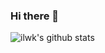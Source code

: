 ### Hi there 👋

<!--
**ilwk/ilwk** is a ✨ _special_ ✨ repository because its `README.md` (this file) appears on your GitHub profile.

Here are some ideas to get you started:

- 🔭 I’m currently working on ...
- 🌱 I’m currently learning ...
- 👯 I’m looking to collaborate on ...
- 🤔 I’m looking for help with ...
- 💬 Ask me about ...
- 📫 How to reach me: ...
- 😄 Pronouns: ...
- ⚡ Fun fact: ...
-->

<img
  align="center"
  src="https://github-readme-stats.vercel.app/api?username=ilwk&show_icons=true&include_all_commits=true&theme=dark&hide_border=true"
  alt="ilwk's github stats"
/>
